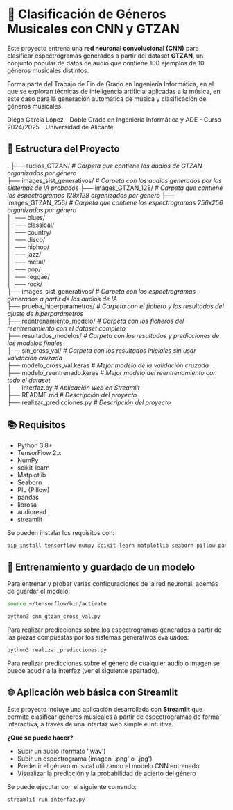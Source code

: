 # 🎵 Clasificación de Géneros Musicales con CNN y GTZAN

Este proyecto entrena una **red neuronal convolucional (CNN)** para clasificar espectrogramas generados a partir del dataset **GTZAN**, un conjunto popular de datos de audio que contiene 100 ejemplos de 10 géneros musicales distintos.

Forma parte del Trabajo de Fin de Grado en Ingeniería Informática, en el que se exploran técnicas de inteligencia artificial aplicadas a la música, en este caso para la generación automática de música y clasificación de géneros musicales.

Diego García López - Doble Grado en Ingeniería Informática y ADE - Curso 2024/2025 - Universidad de Alicante

## 📂 Estructura del Proyecto

. ├── audios_GTZAN/            *# Carpeta que contiene los audios de GTZAN organizados por género*  
├── images_sist_generativos/   *# Carpeta con los audios generados por los sistemas de IA probados* 
├── images_GTZAN_128/          *# Carpeta que contiene los espectrogramas 128x128 organizados por género* 
├── images_GTZAN_256/          *# Carpeta que contiene los espectrogramas 256x256 organizados por género*  
│ ├── blues/  
│ ├── classical/  
│ ├── country/  
│ ├── disco/  
│ ├── hiphop/  
│ ├── jazz/  
│ ├── metal/  
│ ├── pop/  
│ ├── reggae/  
│ ├── rock/  
├── images_sist_generativos/   *# Carpeta con los espectrogramas generados a partir de los audios de IA*  
├── prueba_hiperparametros/    *# Carpeta con el fichero y los resultados del ajuste de hiperparámetros*  
├── reentrenamiento_modelo/    *# Carpeta con los ficheros del reentrenamiento con el dataset completo*  
├── resultados_modelos/        *# Carpeta con los resultados y predicciones de los modelos finales*  
├── sin_cross_val/             *# Carpeta con los resultados iniciales sin usar validación cruzada*  
├── modelo_cross_val.keras     *# Mejor modelo de la validación cruzada*  
├── modelo_reentrenado.keras   *# Mejor modelo del reentrenamiento con todo el dataset*  
├── interfaz.py                *# Aplicación web en Streamlit*  
├── README.md                  *# Descripción del proyecto*  
├── realizar_predicciones.py   *# Descripción del proyecto*  

## 📚 Requisitos

- Python 3.8+
- TensorFlow 2.x
- NumPy
- scikit-learn
- Matplotlib
- Seaborn
- PIL (Pillow)
- pandas
- librosa
- audioread
- streamlit

Se pueden instalar los requisitos con:
```bash
pip install tensorflow numpy scikit-learn matplotlib seaborn pillow pandas librosa audioread streamlit
```

## 🧪 Entrenamiento y guardado de un modelo
Para entrenar y probar varias configuraciones de la red neuronal, además de guardar el modelo:
```bash
source ~/tensorflow/bin/activate
```
```bash
python3 cnn_gtzan_cross_val.py
```

Para realizar predicciones sobre los espectrogramas generados a partir de las piezas compuestas por los sistemas generativos evaluados:
```bash
python3 realizar_predicciones.py
```

Para realizar predicciones sobre el género de cualquier audio o imagen se puede acudir a la interfaz (ver el siguiente apartado).

## 🌐 Aplicación web básica con Streamlit

Este proyecto incluye una aplicación desarrollada con **Streamlit** que permite clasificar géneros musicales a partir de espectrogramas de forma interactiva, a través de una interfaz web simple e intuitiva.

**¿Qué se puede hacer?**
- Subir un audio (formato '.wav')
- Subir un espectrograma (imagen '.png' o '.jpg')
- Predecir el género musical utilizando el modelo CNN entrenado
- Visualizar la predicción y la probabilidad de acierto del género

Se puede ejecutar con el siguiente comando:
```bash
streamlit run interfaz.py
```

